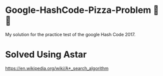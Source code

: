 # Google-HashCode-Pizza-Problem 🍕🍕
My solution for the practice test of the google Hash Code 2017.

# Solved Using Astar 
https://en.wikipedia.org/wiki/A*_search_algorithm
